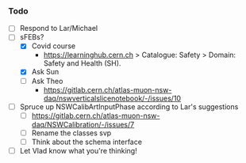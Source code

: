 ### Todo

- [ ] Respond to Lar/Michael
- [ ] sFEBs?
   - [x] Covid course
      - https://learninghub.cern.ch > Catalogue: Safety > Domain: Safety and Health (SH).
   - [x] Ask Sun
   - [ ] Ask Theo
      - https://gitlab.cern.ch/atlas-muon-nsw-daq/nswverticalslicenotebook/-/issues/10
- [ ] Spruce up NSWCalibArtInputPhase according to Lar's suggestions
   - [ ] https://gitlab.cern.ch/atlas-muon-nsw-daq/NSWCalibration/-/issues/7
   - [ ] Rename the classes svp
   - [ ] Think about the schema interface
- [ ] Let Vlad know what you're thinking!
